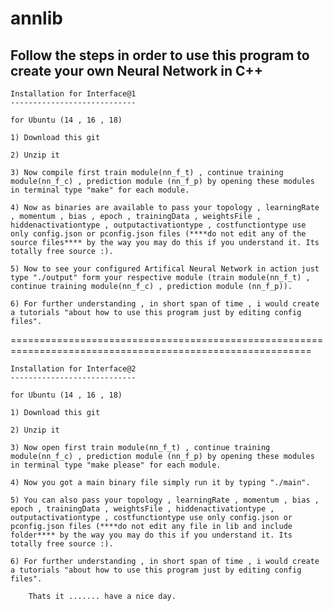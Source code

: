 # annlib

Follow the steps in order to use this program to create your own Neural Network in C++
---------------------------------------------------------------------------------

	Installation for Interface@1
	----------------------------
	
	for Ubuntu (14 , 16 , 18)

	1) Download this git 
	
	2) Unzip it

	3) Now compile first train module(nn_f_t) , continue training module(nn_f_c) , prediction module (nn_f_p) by opening these modules in terminal type "make" for each module.

	4) Now as binaries are available to pass your topology , learningRate , momentum , bias , epoch , trainingData , weightsFile , hiddenactivationtype , outputactivationtype , costfunctiontype use only config.json or pconfig.json files (****do not edit any of the source files**** by the way you may do this if you understand it. Its totally free source :).

	5) Now to see your configured Artifical Neural Network in action just type "./output" form your respective module (train module(nn_f_t) , continue training module(nn_f_c) , prediction module (nn_f_p)).

	6) For further understanding , in short span of time , i would create a tutorials "about how to use this program just by editing config files". 

==========================================================================================================
	
	Installation for Interface@2
	----------------------------
	
	for Ubuntu (14 , 16 , 18)

	1) Download this git 
	
	2) Unzip it

	3) Now open first train module(nn_f_t) , continue training module(nn_f_c) , prediction module (nn_f_p) by opening these modules in terminal type "make please" for each module.

	4) Now you got a main binary file simply run it by typing "./main".

	5) You can also pass your topology , learningRate , momentum , bias , epoch , trainingData , weightsFile , hiddenactivationtype , outputactivationtype , costfunctiontype use only config.json or pconfig.json files (****do not edit any file in lib and include folder**** by the way you may do this if you understand it. Its totally free source :).

	6) For further understanding , in short span of time , i would create a tutorials "about how to use this program just by editing config files". 

		Thats it ....... have a nice day.
